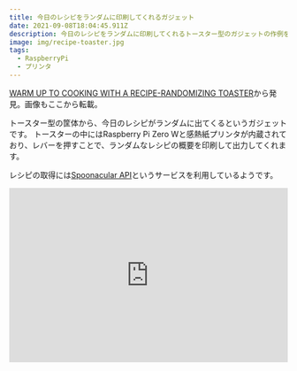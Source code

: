 ```yaml
---
title: 今日のレシピをランダムに印刷してくれるガジェット
date: 2021-09-08T18:04:45.911Z
description: 今日のレシピをランダムに印刷してくれるトースター型のガジェットの作例を紹介します。
image: img/recipe-toaster.jpg
tags:
  - RaspberryPi
  - プリンタ
---
```

[WARM UP TO COOKING WITH A RECIPE-RANDOMIZING TOASTER](https://hackaday.com/2020/04/08/warm-up-to-cooking-with-a-recipe-randomizing-toaster/)から発見。画像もここから転載。

トースター型の筐体から、今日のレシピがランダムに出てくるというガジェットです。
トースターの中にはRaspberry Pi Zero Wと感熱紙プリンタが内蔵されており、レバーを押すことで、ランダムなレシピの概要を印刷して出力してくれます。

レシピの取得には[Spoonacular API](https://spoonacular.com/food-api)というサービスを利用しているようです。

<iframe width="100%" height="315" src="https://www.youtube.com/embed/XprOjXBxKWE" title="YouTube video player" frameborder="0" allow="accelerometer; autoplay; clipboard-write; encrypted-media; gyroscope; picture-in-picture" allowfullscreen></iframe>